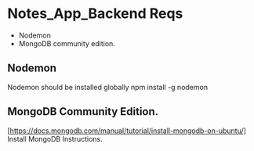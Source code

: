 # Notes_App_Backend Reqs
- Nodemon
- MongoDB community edition.

## Nodemon
Nodemon should be installed globally
npm install -g nodemon

## MongoDB Community Edition.
[https://docs.mongodb.com/manual/tutorial/install-mongodb-on-ubuntu/] Install MongoDB Instructions.
